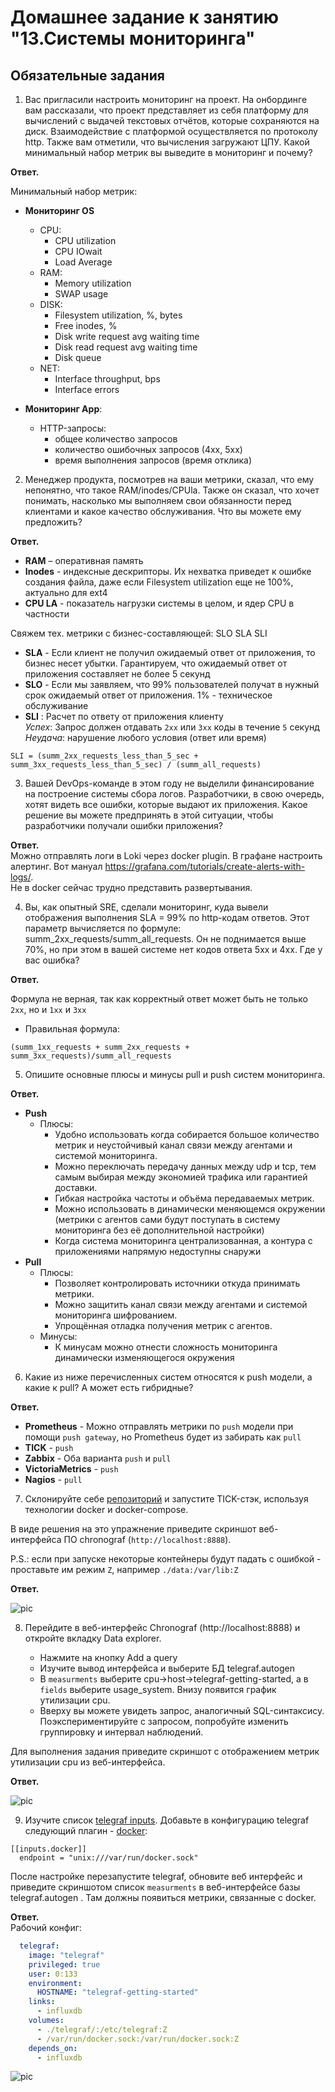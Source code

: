 # Домашнее задание к занятию "13.Системы мониторинга"

## Обязательные задания

1. Вас пригласили настроить мониторинг на проект. На онбординге вам рассказали, что проект представляет из себя платформу для вычислений с выдачей текстовых отчётов, которые сохраняются на диск.
   Взаимодействие с платформой осуществляется по протоколу http. Также вам отметили, что вычисления загружают ЦПУ. Какой минимальный набор метрик вы выведите в мониторинг и почему?

**Ответ.**

Минимальный набор метрик:
- **Мониторинг OS**
    - CPU:
      - CPU utilization
      - CPU IOwait
      - Load Average
    - RAM:
        - Memory utilization
        - SWAP usage
    - DISK:
      -	Filesystem utilization, %, bytes
      -	Free inodes, %
      -	Disk write request avg waiting time
      -	Disk read request avg waiting time
      - Disk queue
    - NET:
      -	Interface throughput, bps
      - Interface errors

- **Мониторинг App**:
    - HTTP-запросы:
      - общее количество запросов
      -	количество ошибочных запросов (4xx, 5xx)
      -	время выполнения запросов (время отклика)

2. Менеджер продукта, посмотрев на ваши метрики, сказал, что ему непонятно, что такое RAM/inodes/CPUla. Также он сказал, что хочет понимать, насколько мы выполняем свои обязанности перед клиентами и какое качество обслуживания. Что вы можете ему предложить?

**Ответ.**

- **RAM** – оперативная память
- **Inodes** - индексные дескрипторы. Их нехватка приведет к ошибке создания файла, даже если Filesystem utilization еще не 100%, актуально для ext4
- **CPU LA** - показатель нагрузки системы в целом, и ядер CPU в частности

Свяжем тех. метрики с бизнес-составляющей: SLO SLA SLI  
- **SLA** - Если клиент не получил ожидаемый ответ от приложения, то бизнес несет убытки. Гарантируем, что ожидаемый ответ от приложения составляет не более 5 секунд  
- **SLO** - Если мы заявляем, что 99% пользователей получат в нужный срок ожидаемый ответ от приложения. 1% - техническое обслуживание  
- **SLI** : Расчет по ответу от приложения клиенту  
  *Успех*: Запрос должен отдавать `2xx` или `3xx` коды в течение `5` секунд  
  *Неудача*: нарушение любого условия (ответ или время)
```
SLI = (summ_2xx_requests_less_than_5_sec + summ_3xx_requests_less_than_5_sec) / (summ_all_requests)
```

3. Вашей DevOps-команде в этом году не выделили финансирование на построение системы сбора логов. Разработчики, в свою очередь, хотят видеть все ошибки, которые выдают их приложения. Какое решение вы можете предпринять в этой ситуации, чтобы разработчики получали ошибки приложения?

**Ответ.**  
Можно отправлять логи в Loki через docker plugin. В графане настроить алертинг. Вот мануал https://grafana.com/tutorials/create-alerts-with-logs/.  
Не в docker сейчас трудно представить развертывания.

4. Вы, как опытный SRE, сделали мониторинг, куда вывели отображения выполнения SLA = 99% по http-кодам ответов.
   Этот параметр вычисляется по формуле: summ_2xx_requests/summ_all_requests. Он не поднимается выше 70%, но при этом в вашей системе нет кодов ответа 5xx и 4xx. Где у вас ошибка?

**Ответ.**

Формула не верная, так как корректный ответ может быть не только `2xx`, но и `1xx` и `3xx`
- Правильная формула:
```
(summ_1xx_requests + summ_2xx_requests + summ_3xx_requests)/summ_all_requests
```

5. Опишите основные плюсы и минусы pull и push систем мониторинга.

**Ответ.**

- **Push**
    - Плюсы:
        - Удобно использовать когда собирается большое количество метрик и неустойчивый канал связи между агентами и системой мониторинга.
        - Можно переключать передачу данных между udp и tcp, тем самым выбирая между экономией трафика или гарантией доставки.
        - Гибкая настройка частоты и объёма передаваемых метрик.
        - Можно использовать в динамически меняющемся окружении (метрики с агентов сами будут поступать в систему мониторинга без её дополнительной настройки)
        - Когда система мониторинга централизованная, а контура с приложениями напрямую недоступны снаружи 
- **Pull**
    - Плюсы:
        - Позволяет контролировать источники откуда принимать метрики.
        - Можно защитить канал связи между агентами и системой мониторинга шифрованием.
        - Упрощённая отладка получения метрик с агентов.
    - Минусы:
        - К минусам можно отнести сложность мониторинга динамически изменяющегося окружения

6. Какие из ниже перечисленных систем относятся к push модели, а какие к pull? А может есть гибридные?

**Ответ.**

- **Prometheus** - Можно отправлять метрики по `push` модели при помощи `push gateway`, но Prometheus будет из забирать как `pull`
- **TICK** - `push`
- **Zabbix** - Оба варианта `push` и `pull`
- **VictoriaMetrics** - `push`
- **Nagios** - `pull`

7. Склонируйте себе [репозиторий](https://github.com/influxdata/sandbox/tree/master) и запустите TICK-стэк,
   используя технологии docker и docker-compose.

В виде решения на это упражнение приведите скриншот веб-интерфейса ПО chronograf (`http://localhost:8888`).

P.S.: если при запуске некоторые контейнеры будут падать с ошибкой - проставьте им режим `Z`, например
`./data:/var/lib:Z`

**Ответ.**

![pic](img_0.png)

8. Перейдите в веб-интерфейс Chronograf (http://localhost:8888) и откройте вкладку Data explorer.

    - Нажмите на кнопку Add a query
    - Изучите вывод интерфейса и выберите БД telegraf.autogen
    - В `measurments` выберите cpu->host->telegraf-getting-started, а в `fields` выберите usage_system. Внизу появится график утилизации cpu.
    - Вверху вы можете увидеть запрос, аналогичный SQL-синтаксису. Поэкспериментируйте с запросом, попробуйте изменить группировку и интервал наблюдений.

Для выполнения задания приведите скриншот с отображением метрик утилизации cpu из веб-интерфейса.

**Ответ.**

![pic](img_1.png)

9. Изучите список [telegraf inputs](https://github.com/influxdata/telegraf/tree/master/plugins/inputs).
   Добавьте в конфигурацию telegraf следующий плагин - [docker](https://github.com/influxdata/telegraf/tree/master/plugins/inputs/docker):
```
[[inputs.docker]]
  endpoint = "unix:///var/run/docker.sock"
```
После настройке перезапустите telegraf, обновите веб интерфейс и приведите скриншотом список `measurments` в
веб-интерфейсе базы telegraf.autogen . Там должны появиться метрики, связанные с docker.

**Ответ.**  
Рабочий конфиг:
```yaml
  telegraf:
    image: "telegraf"
    privileged: true
    user: 0:133
    environment:
      HOSTNAME: "telegraf-getting-started"
    links:
      - influxdb
    volumes:
      - ./telegraf/:/etc/telegraf:Z
      - /var/run/docker.sock:/var/run/docker.sock:Z
    depends_on:
      - influxdb
```
![pic](img_2.png)
